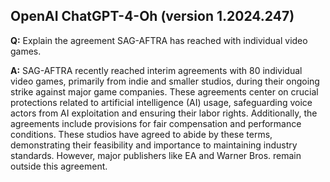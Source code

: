 

## OpenAI ChatGPT-4-Oh (version 1.2024.247)

**Q:** Explain the agreement SAG-AFTRA has reached with individual video games.

**A:** SAG-AFTRA recently reached interim agreements with 80 individual video games, primarily from indie and smaller studios, during their ongoing strike against major game companies. These agreements center on crucial protections related to artificial intelligence (AI) usage, safeguarding voice actors from AI exploitation and ensuring their labor rights. Additionally, the agreements include provisions for fair compensation and performance conditions. These studios have agreed to abide by these terms, demonstrating their feasibility and importance to maintaining industry standards. However, major publishers like EA and Warner Bros. remain outside this agreement.
